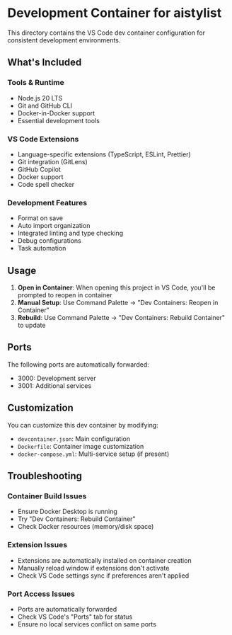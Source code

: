 # Development Container for aistylist

This directory contains the VS Code dev container configuration for consistent development environments.

## What's Included

### Tools & Runtime
- Node.js 20 LTS
- Git and GitHub CLI
- Docker-in-Docker support
- Essential development tools

### VS Code Extensions
- Language-specific extensions (TypeScript, ESLint, Prettier)
- Git integration (GitLens)
- GitHub Copilot
- Docker support
- Code spell checker

### Development Features
- Format on save
- Auto import organization
- Integrated linting and type checking
- Debug configurations
- Task automation

## Usage

1. **Open in Container**: When opening this project in VS Code, you'll be prompted to reopen in container
2. **Manual Setup**: Use Command Palette → "Dev Containers: Reopen in Container"
3. **Rebuild**: Use Command Palette → "Dev Containers: Rebuild Container" to update

## Ports

The following ports are automatically forwarded:
- 3000: Development server
- 3001: Additional services

## Customization

You can customize this dev container by modifying:
- `devcontainer.json`: Main configuration
- `Dockerfile`: Container image customization  
- `docker-compose.yml`: Multi-service setup (if present)

## Troubleshooting

### Container Build Issues
- Ensure Docker Desktop is running
- Try "Dev Containers: Rebuild Container"
- Check Docker resources (memory/disk space)

### Extension Issues
- Extensions are automatically installed on container creation
- Manually reload window if extensions don't activate
- Check VS Code settings sync if preferences aren't applied

### Port Access Issues
- Ports are automatically forwarded
- Check VS Code's "Ports" tab for status
- Ensure no local services conflict on same ports
